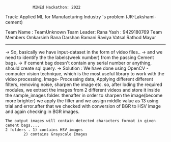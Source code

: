 				MINEd Hackathon: 2022
Track: Applied ML for Manufacturing Industry 's problem (JK-Lakshami-cement)

Team Name : TeamUnknown
Team Leader: Rana Yash : 9429180769
Team Members
Omkarsinh Rana
Darshan Ramani
Raviya Vatsal
Rathod Mayur

--------------------------------------------------------
-> So, basically we have input-dataset in the form of video files..
-> and we need to identify the the labels(week number) from the passing Cement bags.
-> if cement bag doesn't contain any serial number or anything, should create sql query.
-> Solution :
	We have done using OpenCV - computer vision technique, which is the most useful library to work with the video processing, Image-
	Processing data, Applying different different filters, removing noise, sharpen the image etc.
	so, after loding the required modules, we extract the images from 2 different videos and store it inside the sample_images
	folder. thenafter in order to sharpen the image(become more brighter) we apply the filter and we assign middle value as 13 using 
	trial and error.after that we checked with conversion of BGR to HSV image and again checking in BGR images.
	
	The output images will contain detected characters format in given cement bags....
	2 folders . 1) contains HSV images
		    2) contains Grayscale Images	 
